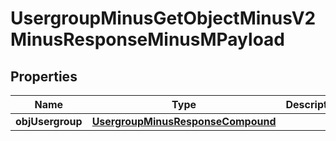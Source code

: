 
# UsergroupMinusGetObjectMinusV2MinusResponseMinusMPayload

## Properties
Name | Type | Description | Notes
------------ | ------------- | ------------- | -------------
**objUsergroup** | [**UsergroupMinusResponseCompound**](UsergroupMinusResponseCompound.md) |  | 



